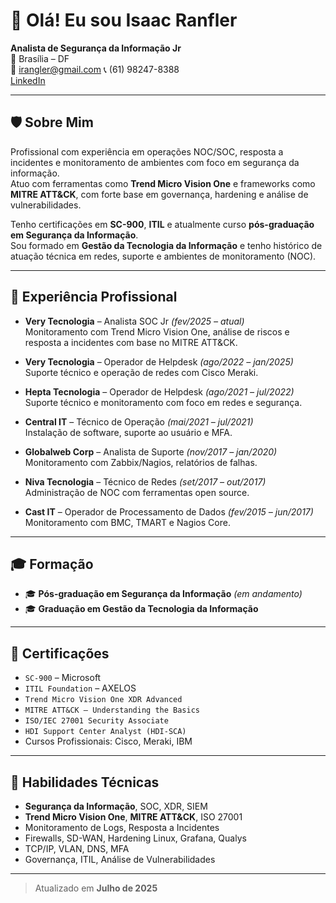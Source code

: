 
# 👋 Olá! Eu sou Isaac Ranfler
**Analista de Segurança da Informação Jr**  
📍 Brasília – DF  
📧 irangler@gmail.com
📞 (61) 98247-8388  
[LinkedIn](https://www.linkedin.com/in/isaac-ranfler-5b61159a/)

---

## 🛡️ Sobre Mim

Profissional com experiência em operações NOC/SOC, resposta a incidentes e monitoramento de ambientes com foco em segurança da informação.  
Atuo com ferramentas como **Trend Micro Vision One** e frameworks como **MITRE ATT&CK**, com forte base em governança, hardening e análise de vulnerabilidades.

Tenho certificações em **SC-900**, **ITIL** e atualmente curso **pós-graduação em Segurança da Informação**.  
Sou formado em **Gestão da Tecnologia da Informação** e tenho histórico de atuação técnica em redes, suporte e ambientes de monitoramento (NOC).

---

## 💼 Experiência Profissional

- **Very Tecnologia** – Analista SOC Jr *(fev/2025 – atual)*  
  Monitoramento com Trend Micro Vision One, análise de riscos e resposta a incidentes com base no MITRE ATT&CK.

- **Very Tecnologia** – Operador de Helpdesk *(ago/2022 – jan/2025)*  
  Suporte técnico e operação de redes com Cisco Meraki.

- **Hepta Tecnologia** – Operador de Helpdesk *(ago/2021 – jul/2022)*  
  Suporte técnico e monitoramento com foco em redes e segurança.

- **Central IT** – Técnico de Operação *(mai/2021 – jul/2021)*  
  Instalação de software, suporte ao usuário e MFA.

- **Globalweb Corp** – Analista de Suporte *(nov/2017 – jan/2020)*  
  Monitoramento com Zabbix/Nagios, relatórios de falhas.

- **Niva Tecnologia** – Técnico de Redes *(set/2017 – out/2017)*  
  Administração de NOC com ferramentas open source.

- **Cast IT** – Operador de Processamento de Dados *(fev/2015 – jun/2017)*  
  Monitoramento com BMC, TMART e Nagios Core.

---

## 🎓 Formação

- 🎓 **Pós-graduação em Segurança da Informação** *(em andamento)*  
- 🎓 **Graduação em Gestão da Tecnologia da Informação**

---

## 🏅 Certificações

- `SC-900` – Microsoft  
- `ITIL Foundation` – AXELOS  
- `Trend Micro Vision One XDR Advanced`  
- `MITRE ATT&CK – Understanding the Basics`  
- `ISO/IEC 27001 Security Associate`  
- `HDI Support Center Analyst (HDI-SCA)`  
- Cursos Profissionais: Cisco, Meraki, IBM

---

## 🔧 Habilidades Técnicas

- **Segurança da Informação**, SOC, XDR, SIEM  
- **Trend Micro Vision One**, **MITRE ATT&CK**, ISO 27001  
- Monitoramento de Logs, Resposta a Incidentes  
- Firewalls, SD-WAN, Hardening Linux, Grafana, Qualys
- TCP/IP, VLAN, DNS, MFA  
- Governança, ITIL, Análise de Vulnerabilidades

---

> Atualizado em **Julho de 2025**
